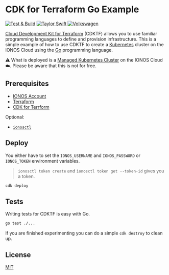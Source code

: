 # CDK for Terraform Go Example

[![Test & Build](https://github.com/ionos-cloud/event-gateway/actions/workflows/main.yml/badge.svg)](https://github.com/ionos-cloud/event-gateway/actions/workflows/main.yml)
[![Taylor Swift](https://img.shields.io/badge/secured%20by-taylor%20swift-brightgreen.svg)](https://twitter.com/SwiftOnSecurity)
[![Volkswagen](https://auchenberg.github.io/volkswagen/volkswargen_ci.svg?v=1)](https://github.com/auchenberg/volkswagen)

[Cloud Development Kit for Terraform](https://www.terraform.io/cdktf) (CDKTF) allows you to use familiar programming languages to define and provision infrastructure. This is a simple example of how to use CDKTF to create a [Kubernetes](https://kubernetes.io/) cluster on the IONOS Cloud using the [Go](https://go.dev/) programming language.

:warning: What is deployed is a [Managed Kubernetes Cluster](https://cloud.ionos.de/managed/kubernetes) on the IONOS Cloud :cloud:. Please be aware that this is not for free.

## Prerequisites

* [IONOS Account](https://cloud.ionos.com/)
* [Terraform](https://www.terraform.io/)
* [CDK for Terrform](https://learn.hashicorp.com/tutorials/terraform/cdktf-install?in=terraform/cdktf#install-cdktf)

Optional:

* [`ionosctl`](https://github.com/ionos-cloud/ionosctl)

## Deploy

You either have to set the `IONOS_USERNAME` and `IONOS_PASSWORD` or `IONOS_TOKEN` environment variables.

> `ionosctl token create` and `ionosctl token get --token-id` gives you a token.

```bash
cdk deploy
```

## Tests

Writing tests for CDKTF is easy with Go.

```bash
go test ./...
```

If you are finished experimenting you can do a simple `cdk destroy` to clean up.

## License

[MIT](/LICENSE)
